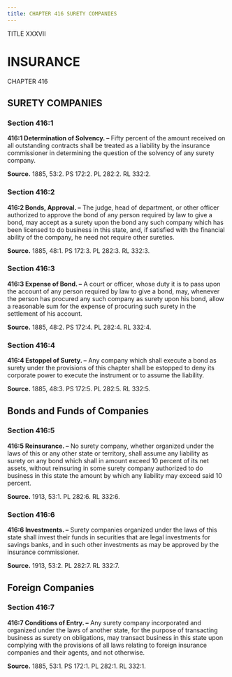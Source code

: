 ```yaml
---
title: CHAPTER 416 SURETY COMPANIES
---
```


TITLE XXXVII
                                             
INSURANCE
=============

CHAPTER 416
                                             
SURETY COMPANIES
----------------

### Section 416:1

 **416:1 Determination of Solvency. –** Fifty percent of the amount
received on all outstanding contracts shall be treated as a liability by
the insurance commissioner in determining the question of the solvency
of any surety company.

**Source.** 1885, 53:2. PS 172:2. PL 282:2. RL 332:2.

### Section 416:2

 **416:2 Bonds, Approval. –** The judge, head of department, or other
officer authorized to approve the bond of any person required by law to
give a bond, may accept as a surety upon the bond any such company which
has been licensed to do business in this state, and, if satisfied with
the financial ability of the company, he need not require other
sureties.

**Source.** 1885, 48:1. PS 172:3. PL 282:3. RL 332:3.

### Section 416:3

 **416:3 Expense of Bond. –** A court or officer, whose duty it is to
pass upon the account of any person required by law to give a bond, may,
whenever the person has procured any such company as surety upon his
bond, allow a reasonable sum for the expense of procuring such surety in
the settlement of his account.

**Source.** 1885, 48:2. PS 172:4. PL 282:4. RL 332:4.

### Section 416:4

 **416:4 Estoppel of Surety. –** Any company which shall execute a
bond as surety under the provisions of this chapter shall be estopped to
deny its corporate power to execute the instrument or to assume the
liability.

**Source.** 1885, 48:3. PS 172:5. PL 282:5. RL 332:5.

Bonds and Funds of Companies
----------------------------

### Section 416:5

 **416:5 Reinsurance. –** No surety company, whether organized under
the laws of this or any other state or territory, shall assume any
liability as surety on any bond which shall in amount exceed 10 percent
of its net assets, without reinsuring in some surety company authorized
to do business in this state the amount by which any liability may
exceed said 10 percent.

**Source.** 1913, 53:1. PL 282:6. RL 332:6.

### Section 416:6

 **416:6 Investments. –** Surety companies organized under the laws
of this state shall invest their funds in securities that are legal
investments for savings banks, and in such other investments as may be
approved by the insurance commissioner.

**Source.** 1913, 53:2. PL 282:7. RL 332:7.

Foreign Companies
-----------------

### Section 416:7

 **416:7 Conditions of Entry. –** Any surety company incorporated and
organized under the laws of another state, for the purpose of
transacting business as surety on obligations, may transact business in
this state upon complying with the provisions of all laws relating to
foreign insurance companies and their agents, and not otherwise.

**Source.** 1885, 53:1. PS 172:1. PL 282:1. RL 332:1.

